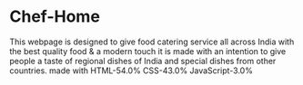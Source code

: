 # Chef-Home
This webpage is designed to give food catering service all across India with the best quality food & a modern touch it is made with an intention to give people a taste of regional dishes of India and special dishes from other countries.
made with HTML-54.0%  CSS-43.0%  JavaScript-3.0%
